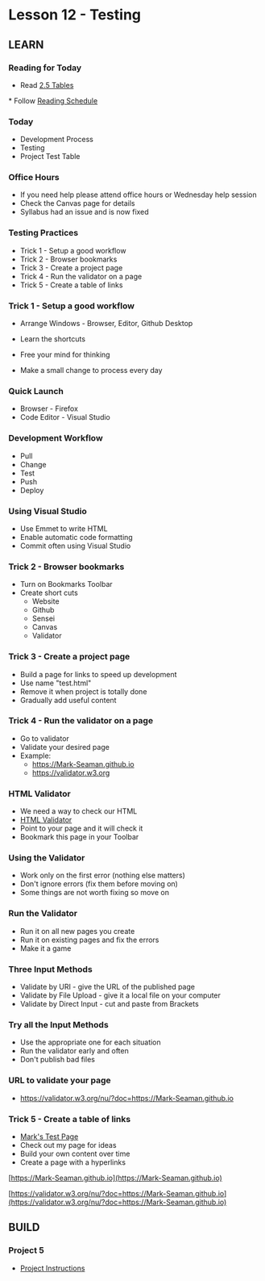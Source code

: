 # Lesson 12 - Testing


## LEARN

### Reading for Today
        
* Read <a target="_blank" 
href="https://learn.zybooks.com/zybook/UNCOBACS200SeamanFall2021/chapter/2/section/5">
2.5 Tables
</a>
* Follow <a target="_blank" href="/course/bacs200/docs/ZybooksReading">Reading Schedule</a>


### Today
* Development Process
* Testing
* Project Test Table
        

### Office Hours
* If you need help please attend office hours or Wednesday help session
* Check the Canvas page for details
* Syllabus had an issue and is now fixed


### Testing Practices
* Trick 1 - Setup a good workflow
* Trick 2 - Browser bookmarks
* Trick 3 - Create a project page
* Trick 4 - Run the validator on a page
* Trick 5 - Create a table of links

 
### Trick 1 - Setup a good workflow
* Arrange Windows - Browser, Editor, Github Desktop
* Learn the shortcuts
* Free your mind for thinking

* Make a small change to process every day


### Quick Launch
* Browser - Firefox
* Code Editor - Visual Studio


### Development Workflow
* Pull 
* Change
* Test
* Push
* Deploy


### Using Visual Studio
* Use Emmet to write HTML
* Enable automatic code formatting
* Commit often using Visual Studio


###  Trick 2 - Browser bookmarks
* Turn on Bookmarks Toolbar
* Create short cuts
    * Website
    * Github
    * Sensei
    * Canvas
    * Validator


### Trick 3 - Create a project page
* Build a page for links to speed up development
* Use name "test.html"
* Remove it when project is totally done
* Gradually add useful content


### Trick 4 - Run the validator on a page
* Go to validator
* Validate your desired page
* Example:
    * https://Mark-Seaman.github.io
    * https://validator.w3.org


### HTML Validator
* We need a way to check our HTML 
* [HTML Validator](https://validator.w3.org/)
* Point to your page and it will check it
* Bookmark this page in your Toolbar


### Using the Validator
* Work only on the first error (nothing else matters)
* Don't ignore errors (fix them before moving on)
* Some things are not worth fixing so move on


### Run the Validator 
* Run it on all new pages you create
* Run it on existing pages and fix the errors
* Make it a game


### Three Input Methods
* Validate by URI - give the URL of the published page
* Validate by File Upload - give it a local file on your computer
* Validate by Direct Input - cut and paste from Brackets


### Try all the Input Methods
* Use the appropriate one for each situation
* Run the validator early and often
* Don't publish bad files


### URL to validate your page 
* https://validator.w3.org/nu/?doc=https://Mark-Seaman.github.io


### Trick 5 - Create a table of links
* [Mark's Test Page](https://mark-seaman.github.io/demo/week5/test.html)
* Check out my page for ideas
* Build your own content over time
* Create a page with a hyperlinks

[https://Mark-Seaman.github.io](https://Mark-Seaman.github.io)

[https://validator.w3.org/nu/?doc=https://Mark-Seaman.github.io](https://validator.w3.org/nu/?doc=https://Mark-Seaman.github.io)



## BUILD

### Project 5
* [Project Instructions](/course/bacs200/project/05)

